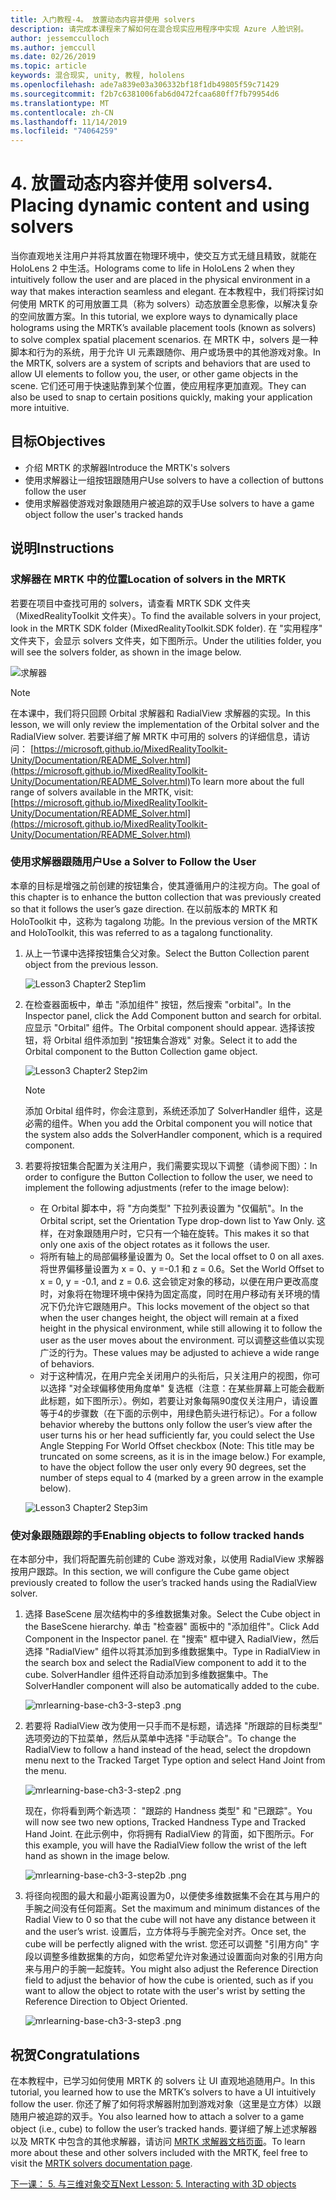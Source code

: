 ```yaml
---
title: 入门教程-4。 放置动态内容并使用 solvers
description: 请完成本课程来了解如何在混合现实应用程序中实现 Azure 人脸识别。
author: jessemcculloch
ms.author: jemccull
ms.date: 02/26/2019
ms.topic: article
keywords: 混合现实, unity, 教程, hololens
ms.openlocfilehash: ade7a839e03a306332bf18f1db49805f59c71429
ms.sourcegitcommit: f2b7c6381006fab6d0472fcaa680ff7fb79954d6
ms.translationtype: MT
ms.contentlocale: zh-CN
ms.lasthandoff: 11/14/2019
ms.locfileid: "74064259"
---
```

# <a name="4-placing-dynamic-content-and-using-solvers"></a><span data-ttu-id="32df5-105">4. 放置动态内容并使用 solvers</span><span class="sxs-lookup"><span data-stu-id="32df5-105">4. Placing dynamic content and using solvers</span></span>

<span data-ttu-id="32df5-106">当你直观地关注用户并将其放置在物理环境中，使交互方式无缝且精致，就能在 HoloLens 2 中生活。</span><span class="sxs-lookup"><span data-stu-id="32df5-106">Holograms come to life in HoloLens 2 when they intuitively follow the user and are placed in the physical environment in a way that makes interaction seamless and elegant.</span></span> <span data-ttu-id="32df5-107">在本教程中，我们将探讨如何使用 MRTK 的可用放置工具（称为 solvers）动态放置全息影像，以解决复杂的空间放置方案。</span><span class="sxs-lookup"><span data-stu-id="32df5-107">In this tutorial, we explore ways to dynamically place holograms using the MRTK’s available placement tools (known as solvers) to solve complex spatial placement scenarios.</span></span> <span data-ttu-id="32df5-108">在 MRTK 中，solvers 是一种脚本和行为的系统，用于允许 UI 元素跟随你、用户或场景中的其他游戏对象。</span><span class="sxs-lookup"><span data-stu-id="32df5-108">In the MRTK, solvers are a system of scripts and behaviors that are used to allow UI elements to follow you, the user, or other game objects in the scene.</span></span> <span data-ttu-id="32df5-109">它们还可用于快速贴靠到某个位置，使应用程序更加直观。</span><span class="sxs-lookup"><span data-stu-id="32df5-109">They can also be used to snap to certain positions quickly, making your application more intuitive.</span></span>

## <a name="objectives"></a><span data-ttu-id="32df5-110">目标</span><span class="sxs-lookup"><span data-stu-id="32df5-110">Objectives</span></span>

* <span data-ttu-id="32df5-111">介绍 MRTK 的求解器</span><span class="sxs-lookup"><span data-stu-id="32df5-111">Introduce the MRTK's solvers</span></span>
* <span data-ttu-id="32df5-112">使用求解器让一组按钮跟随用户</span><span class="sxs-lookup"><span data-stu-id="32df5-112">Use solvers to have a collection of buttons follow the user</span></span>
* <span data-ttu-id="32df5-113">使用求解器使游戏对象跟随用户被追踪的双手</span><span class="sxs-lookup"><span data-stu-id="32df5-113">Use solvers to have a game object follow the user's tracked hands</span></span>

## <a name="instructions"></a><span data-ttu-id="32df5-114">说明</span><span class="sxs-lookup"><span data-stu-id="32df5-114">Instructions</span></span>

### <a name="location-of-solvers-in-the-mrtk"></a><span data-ttu-id="32df5-115">求解器在 MRTK 中的位置</span><span class="sxs-lookup"><span data-stu-id="32df5-115">Location of solvers in the MRTK</span></span>

 <span data-ttu-id="32df5-116">若要在项目中查找可用的 solvers，请查看 MRTK SDK 文件夹（MixedRealityToolkit 文件夹）。</span><span class="sxs-lookup"><span data-stu-id="32df5-116">To find the available solvers in your project, look in the MRTK SDK folder (MixedRealityToolkit.SDK folder).</span></span> <span data-ttu-id="32df5-117">在 "实用程序" 文件夹下，会显示 solvers 文件夹，如下图所示。</span><span class="sxs-lookup"><span data-stu-id="32df5-117">Under the utilities folder, you will see the solvers folder, as shown in the image below.</span></span>

![求解器](images/lesson3_chapter1_step1im.PNG)

>[!NOTE]
><span data-ttu-id="32df5-119">在本课中，我们将只回顾 Orbital 求解器和 RadialView 求解器的实现。</span><span class="sxs-lookup"><span data-stu-id="32df5-119">In this lesson, we will only review the implementation of the Orbital solver and the RadialView solver.</span></span> <span data-ttu-id="32df5-120">若要详细了解 MRTK 中可用的 solvers 的详细信息，请访问： [https://microsoft.github.io/MixedRealityToolkit-Unity/Documentation/README_Solver.html](https://microsoft.github.io/MixedRealityToolkit-Unity/Documentation/README_Solver.html)</span><span class="sxs-lookup"><span data-stu-id="32df5-120">To learn more about the full range of solvers available in the MRTK, visit: [https://microsoft.github.io/MixedRealityToolkit-Unity/Documentation/README_Solver.html](https://microsoft.github.io/MixedRealityToolkit-Unity/Documentation/README_Solver.html)</span></span>

### <a name="use-a-solver-to-follow-the-user"></a><span data-ttu-id="32df5-121">使用求解器跟随用户</span><span class="sxs-lookup"><span data-stu-id="32df5-121">Use a Solver to Follow the User</span></span>

<span data-ttu-id="32df5-122">本章的目标是增强之前创建的按钮集合，使其遵循用户的注视方向。</span><span class="sxs-lookup"><span data-stu-id="32df5-122">The goal of this chapter is to enhance the button collection that was previously created so that it follows the user’s gaze direction.</span></span> <span data-ttu-id="32df5-123">在以前版本的 MRTK 和 HoloToolkit 中，这称为 tagalong 功能。</span><span class="sxs-lookup"><span data-stu-id="32df5-123">In the previous version of the MRTK and HoloToolkit, this was referred to as a tagalong functionality.</span></span>

1. <span data-ttu-id="32df5-124">从上一节课中选择按钮集合父对象。</span><span class="sxs-lookup"><span data-stu-id="32df5-124">Select the Button Collection parent object from the previous lesson.</span></span>

    ![Lesson3 Chapter2 Step1im](images/Lesson3_chapter2_step1im.PNG)

2. <span data-ttu-id="32df5-126">在检查器面板中，单击 "添加组件" 按钮，然后搜索 "orbital"。</span><span class="sxs-lookup"><span data-stu-id="32df5-126">In the Inspector panel, click the Add Component button and search for orbital.</span></span> <span data-ttu-id="32df5-127">应显示 "Orbital" 组件。</span><span class="sxs-lookup"><span data-stu-id="32df5-127">The Orbital component should appear.</span></span> <span data-ttu-id="32df5-128">选择该按钮，将 Orbital 组件添加到 "按钮集合游戏" 对象。</span><span class="sxs-lookup"><span data-stu-id="32df5-128">Select it to add the Orbital component to the Button Collection game object.</span></span>

    ![Lesson3 Chapter2 Step2im](images/Lesson3_Chapter2_step2im.PNG)

    >[!NOTE]
    ><span data-ttu-id="32df5-130">添加 Orbital 组件时，你会注意到，系统还添加了 SolverHandler 组件，这是必需的组件。</span><span class="sxs-lookup"><span data-stu-id="32df5-130">When you add the Orbital component you will notice that the system also adds the SolverHandler component, which is a required component.</span></span>

3. <span data-ttu-id="32df5-131">若要将按钮集合配置为关注用户，我们需要实现以下调整（请参阅下图）：</span><span class="sxs-lookup"><span data-stu-id="32df5-131">In order to configure the Button Collection to follow the user, we need to implement the following adjustments (refer to the image below):</span></span>
    * <span data-ttu-id="32df5-132">在 Orbital 脚本中，将 "方向类型" 下拉列表设置为 "仅偏航"。</span><span class="sxs-lookup"><span data-stu-id="32df5-132">In the Orbital script, set the Orientation Type drop-down list to Yaw Only.</span></span> <span data-ttu-id="32df5-133">这样，在对象跟随用户时，它只有一个轴在旋转。</span><span class="sxs-lookup"><span data-stu-id="32df5-133">This makes it so that only one axis of the object rotates as it follows the user.</span></span>
    * <span data-ttu-id="32df5-134">将所有轴上的局部偏移量设置为 0。</span><span class="sxs-lookup"><span data-stu-id="32df5-134">Set the local offset to 0 on all axes.</span></span> <span data-ttu-id="32df5-135">将世界偏移量设置为 x = 0、y =-0.1 和 z = 0.6。</span><span class="sxs-lookup"><span data-stu-id="32df5-135">Set the World Offset to x = 0, y = -0.1, and z = 0.6.</span></span> <span data-ttu-id="32df5-136">这会锁定对象的移动，以便在用户更改高度时，对象将在物理环境中保持为固定高度，同时在用户移动有关环境的情况下仍允许它跟随用户。</span><span class="sxs-lookup"><span data-stu-id="32df5-136">This locks movement of the object so that when the user changes height, the object will remain at a fixed height in the physical environment, while still allowing it to follow the user as the user moves about the environment.</span></span> <span data-ttu-id="32df5-137">可以调整这些值以实现广泛的行为。</span><span class="sxs-lookup"><span data-stu-id="32df5-137">These values may be adjusted to achieve a wide range of behaviors.</span></span>
    * <span data-ttu-id="32df5-138">对于这种情况，在用户完全关闭用户的头衔后，只关注用户的视图，你可以选择 "对全球偏移使用角度单" 复选框（注意：在某些屏幕上可能会截断此标题，如下图所示）。例如，若要让对象每隔90度仅关注用户，请设置等于4的步骤数（在下面的示例中，用绿色箭头进行标记）。</span><span class="sxs-lookup"><span data-stu-id="32df5-138">For a follow behavior whereby the buttons only follow the user’s view after the user turns his or her head sufficiently far, you could select the Use Angle Stepping For World Offset checkbox (Note: This title may be truncated on some screens, as it is in the image below.) For example, to have the object follow the user only every 90 degrees, set the number of steps equal to 4 (marked by a green arrow in the example below).</span></span>

    ![Lesson3 Chapter2 Step3im](images/Lesson3_chapter2_step3im.PNG)

### <a name="enabling-objects-to-follow-tracked-hands"></a><span data-ttu-id="32df5-140">使对象跟随跟踪的手</span><span class="sxs-lookup"><span data-stu-id="32df5-140">Enabling objects to follow tracked hands</span></span>

<span data-ttu-id="32df5-141">在本部分中，我们将配置先前创建的 Cube 游戏对象，以使用 RadialView 求解器按用户跟踪。</span><span class="sxs-lookup"><span data-stu-id="32df5-141">In this section, we will configure the Cube game object previously created to follow the user’s tracked hands using the RadialView solver.</span></span>

1. <span data-ttu-id="32df5-142">选择 BaseScene 层次结构中的多维数据集对象。</span><span class="sxs-lookup"><span data-stu-id="32df5-142">Select the Cube object in the BaseScene hierarchy.</span></span> <span data-ttu-id="32df5-143">单击 "检查器" 面板中的 "添加组件"。</span><span class="sxs-lookup"><span data-stu-id="32df5-143">Click Add Component in the Inspector panel.</span></span> <span data-ttu-id="32df5-144">在 "搜索" 框中键入 RadialView，然后选择 "RadialView" 组件以将其添加到多维数据集中。</span><span class="sxs-lookup"><span data-stu-id="32df5-144">Type in RadialView in the search box and select the RadialView component to add it to the cube.</span></span> <span data-ttu-id="32df5-145">SolverHandler 组件还将自动添加到多维数据集中。</span><span class="sxs-lookup"><span data-stu-id="32df5-145">The SolverHandler component will also be automatically added to the cube.</span></span>

    ![mrlearning-base-ch3-3-step3 .png](images/mrlearning-base-ch3-3-step1.png)

2. <span data-ttu-id="32df5-147">若要将 RadialView 改为使用一只手而不是标题，请选择 "所跟踪的目标类型" 选项旁边的下拉菜单，然后从菜单中选择 "手动联合"。</span><span class="sxs-lookup"><span data-stu-id="32df5-147">To change the RadialView to follow a hand instead of the head, select the dropdown menu next to the Tracked Target Type option and select Hand Joint from the menu.</span></span>

    ![mrlearning-base-ch3-3-step2 .png](images/mrlearning-base-ch3-3-step2a.png)

    <span data-ttu-id="32df5-149">现在，你将看到两个新选项： "跟踪的 Handness 类型" 和 "已跟踪"。</span><span class="sxs-lookup"><span data-stu-id="32df5-149">You will now see two new options, Tracked Handness Type and Tracked Hand Joint.</span></span> <span data-ttu-id="32df5-150">在此示例中，你将拥有 RadialView 的背面，如下图所示。</span><span class="sxs-lookup"><span data-stu-id="32df5-150">For this example, you will have the RadialView follow the wrist of the left hand as shown in the image below.</span></span>

    ![mrlearning-base-ch3-3-step2b .png](images/mrlearning-base-ch3-3-step2b.png)

3. <span data-ttu-id="32df5-152">将径向视图的最大和最小距离设置为0，以便使多维数据集不会在其与用户的手腕之间没有任何距离。</span><span class="sxs-lookup"><span data-stu-id="32df5-152">Set the maximum and minimum distances of the Radial View to 0 so that the cube will not have any distance between it and the user’s wrist.</span></span> <span data-ttu-id="32df5-153">设置后，立方体将与手腕完全对齐。</span><span class="sxs-lookup"><span data-stu-id="32df5-153">Once set, the cube will be perfectly aligned with the wrist.</span></span> <span data-ttu-id="32df5-154">您还可以调整 "引用方向" 字段以调整多维数据集的方向，如您希望允许对象通过设置面向对象的引用方向来与用户的手腕一起旋转。</span><span class="sxs-lookup"><span data-stu-id="32df5-154">You might also adjust the Reference Direction field to adjust the behavior of how the cube is oriented, such as if you want to allow the object to rotate with the user's wrist by setting the Reference Direction to Object Oriented.</span></span>

    ![mrlearning-base-ch3-3-step3 .png](images/mrlearning-base-ch3-3-step3.png)

## <a name="congratulations"></a><span data-ttu-id="32df5-156">祝贺</span><span class="sxs-lookup"><span data-stu-id="32df5-156">Congratulations</span></span>

<span data-ttu-id="32df5-157">在本教程中，已学习如何使用 MRTK 的 solvers 让 UI 直观地追随用户。</span><span class="sxs-lookup"><span data-stu-id="32df5-157">In this tutorial, you learned how to use the MRTK’s solvers to have a UI intuitively follow the user.</span></span> <span data-ttu-id="32df5-158">你还了解了如何将求解器附加到游戏对象（这里是立方体）以跟随用户被追踪的双手。</span><span class="sxs-lookup"><span data-stu-id="32df5-158">You also learned how to attach a solver to a game object (i.e., cube) to follow the user’s tracked hands.</span></span> <span data-ttu-id="32df5-159">要详细了解上述求解器以及 MRTK 中包含的其他求解器，请访问 [MRTK 求解器文档页面](https://microsoft.github.io/MixedRealityToolkit-Unity/Documentation/README_Solver.html)。</span><span class="sxs-lookup"><span data-stu-id="32df5-159">To learn more about these and other solvers included with the MRTK, feel free to visit the [MRTK solvers documentation page](https://microsoft.github.io/MixedRealityToolkit-Unity/Documentation/README_Solver.html).</span></span>

[<span data-ttu-id="32df5-160">下一课： 5. 与三维对象交互</span><span class="sxs-lookup"><span data-stu-id="32df5-160">Next Lesson: 5. Interacting with 3D objects</span></span>](mrlearning-base-ch4.md)

